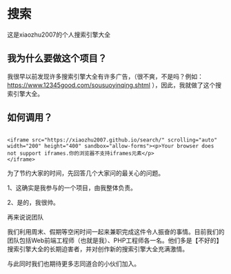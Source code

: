 # 搜索

这是xiaozhu2007的个人搜索引擎大全

## 我为什么要做这个项目？

我很早以前发现许多搜索引擎大全有许多广告，（很不爽，不是吗？例如：https://www.12345good.com/sousuoyinqing.shtml ），因此，我就做了这个搜索引擎大全。

## 如何调用？

```

<iframe src="https://xiaozhu2007.github.io/search/" scrolling="auto" width="200" height="400" sandbox="allow-forms"><p>Your browser does not support iframes.你的浏览器不支持iframes元素</p>
</iframe>

```


为了节约大家的时间，先回答几个大家问的最关心的问题。

1、这确实是我参与的一个项目，由我整体负责。

2、是的，我很帅。


再来说说团队

 我们利用周末、假期等空闲时间一起来兼职完成这件令人振奋的事情。目前我们的团队包括Web前端工程师（也就是我）、PHP工程师各一名。他们多是【不好的】搜索引擎大全的长期迫害者，并对创作新的搜索引擎大全充满激情。

 与此同时我们也期待更多志同道合的小伙们加入。
